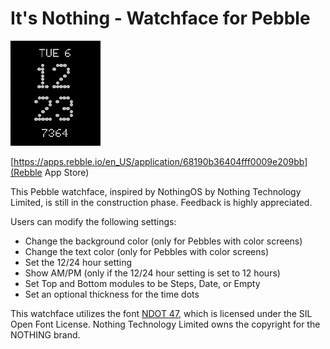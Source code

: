 # It's Nothing - Watchface for Pebble
![Screenshot](./assets/screenshot_1.png)

[https://apps.rebble.io/en_US/application/68190b36404fff0009e209bb](Rebble App Store)

This Pebble watchface, inspired by NothingOS by Nothing Technology Limited, is still in the construction phase. Feedback is highly appreciated.

Users can modify the following settings:

- Change the background color (only for Pebbles with color screens)
- Change the text color (only for Pebbles with color screens)
- Set the 12/24 hour setting
- Show AM/PM (only if the 12/24 hour setting is set to 12 hours)
- Set Top and Bottom modules to be Steps, Date, or Empty
- Set an optional thickness for the time dots

This watchface utilizes the font [NDOT 47](https://fontstruct.com/fontstructions/show/2047444/ndot-45-inspired-by-nothing-1), which is licensed under the SIL Open Font License. 
Nothing Technology Limited owns the copyright for the NOTHING brand.